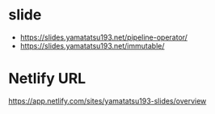 # slide
- https://slides.yamatatsu193.net/pipeline-operator/
- https://slides.yamatatsu193.net/immutable/

# Netlify URL
https://app.netlify.com/sites/yamatatsu193-slides/overview
